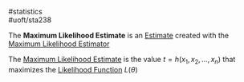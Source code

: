 #statistics  
#uoft/sta238 

The **Maximum Likelihood Estimate** is an [Estimate](Estimate.md) created with the [Maximum Likelihood Estimator](Maximum%20Likelihood%20Estimator.md)


The [Maximum Likelihood Estimate](.md) is the value $t=h(x_{1},x_{2},...,x_{n})$ that maximizes the [Likelihood Function](Likelihood%20Function.md) $L(\theta)$